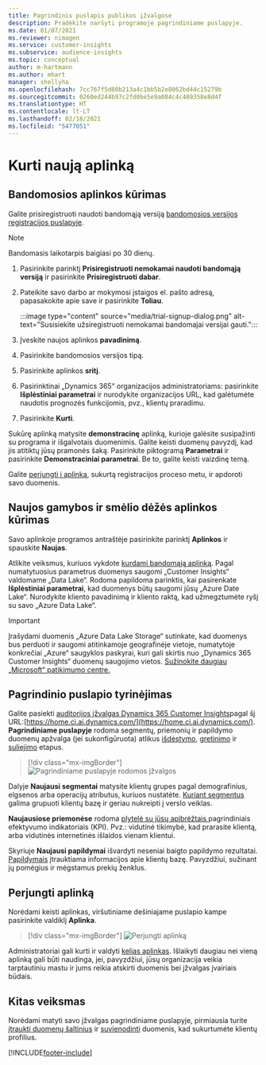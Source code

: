 ```yaml
---
title: Pagrindinis puslapis publikos įžvalgose
description: Pradėkite naršyti programoje pagrindiniame puslapyje.
ms.date: 01/07/2021
ms.reviewer: nimagen
ms.service: customer-insights
ms.subservice: audience-insights
ms.topic: conceptual
author: m-hartmann
ms.author: mhart
manager: shellyha
ms.openlocfilehash: 7cc767f5d80b213a4c1bb5b2e8062bd44c15279b
ms.sourcegitcommit: 0260ed244b97c2fd0be5e9a084c4c489358e8d4f
ms.translationtype: HT
ms.contentlocale: lt-LT
ms.lasthandoff: 02/18/2021
ms.locfileid: "5477051"
---
```

# <a name="create-a-new-environment"></a>Kurti naują aplinką

## <a name="create-a-trial-environment"></a>Bandomosios aplinkos kūrimas

Galite prisiregistruoti naudoti bandomąją versiją [bandomosios versijos registracijos puslapyje](https://dynamics.microsoft.com/get-started/free-trial/?appname=customerinsights). 

> [!NOTE]
> Bandomasis laikotarpis baigiasi po 30 dienų.

1. Pasirinkite parinktį **Prisiregistruoti nemokamai naudoti bandomąją versiją** ir pasirinkite **Prisiregistruoti dabar**.

1. Pateikite savo darbo ar mokymosi įstaigos el. pašto adresą, papasakokite apie save ir pasirinkite **Toliau**.

   :::image type="content" source="media/trial-signup-dialog.png" alt-text="Susisiekite užsiregistruoti nemokamai bandomajai versijai gauti.":::

1. Įveskite naujos aplinkos **pavadinimą**. 

1. Pasirinkite bandomosios versijos tipą.

1. Pasirinkite aplinkos **sritį**.

1. Pasirinktinai „Dynamics 365“ organizacijos administratoriams: pasirinkite **Išplėstiniai parametrai** ir nurodykite organizacijos URL, kad galėtumėte naudotis prognozės funkcijomis, pvz., klientų praradimu.

1. Pasirinkite **Kurti**. 

Sukūrę aplinką matysite **demonstracinę** aplinką, kurioje galėsite susipažinti su programa ir išgalvotais duomenimis. Galite keisti duomenų pavyzdį, kad jis atitiktų jūsų pramonės šaką. Pasirinkite piktogramą **Parametrai** ir pasirinkite **Demonstraciniai parametrai**. Be to, galite keisti vaizdinę temą. 

Galite [perjungti į aplinką](#switch-environments), sukurtą registracijos proceso metu, ir apdoroti savo duomenis.

## <a name="create-a-new-production-or-sandbox-environment"></a>Naujos gamybos ir smėlio dėžės aplinkos kūrimas

Savo aplinkoje programos antraštėje pasirinkite parinktį **Aplinkos** ir spauskite **Naujas**.

Atlikite veiksmus, kuriuos vykdote [kurdami bandomąją aplinką](#create-a-trial-environment). Pagal numatytuosius parametrus duomenys saugomi „Customer Insights“ valdomame „Data Lake“. Rodoma papildoma parinktis, kai pasirenkate **Išplėstiniai parametrai**, kad duomenys būtų saugomi jūsų „Azure Date Lake“. Nurodykite kliento pavadinimą ir kliento raktą, kad užmegztumėte ryšį su savo „Azure Data Lake“. 

> [!IMPORTANT]
> Įrašydami duomenis „Azure Data Lake Storage“ sutinkate, kad duomenys bus perduoti ir saugomi atitinkamoje geografinėje vietoje, numatytoje konkrečiai „Azure“ saugyklos paskyrai, kuri gali skirtis nuo „Dynamics 365 Customer Insights“ duomenų saugojimo vietos. [Sužinokite daugiau „Microsoft“ patikimumo centre.](https://www.microsoft.com/trust-center)

## <a name="explore-the-home-page"></a>Pagrindinio puslapio tyrinėjimas

Galite pasiekti [auditorijos įžvalgas Dynamics 365 Customer Insights](https://home.ci.ai.dynamics.com/)pagal šį URL:[https://home.ci.ai.dynamics.com/](https://home.ci.ai.dynamics.com/).
**Pagrindiniame puslapyje** rodoma segmentų, priemonių ir papildymo duomenų apžvalga (jei sukonfigūruota) atlikus [išdėstymo](map-entities.md), [gretinimo](match-entities.md) ir [suliejimo](merge-entities.md) etapus.

> [!div class="mx-imgBorder"] 
> ![Pagrindiniame puslapyje rodomos įžvalgos](media/home-page-insights.png "Pagrindiniame puslapyje rodomos įžvalgos")

Dalyje **Naujausi segmentai** matysite klientų grupes pagal demografinius, elgsenos arba operacijų atributus, kuriuos nustatėte. [Kuriant segmentus ](segments.md)galima grupuoti klientų bazę ir geriau nukreipti į verslo veiklas.

**Naujausiose priemonėse** rodoma [plytelė su jūsų apibrėžtais ](measures.md) pagrindiniais efektyvumo indikatoriais (KPI). Pvz.: vidutinė tikimybė, kad prarasite klientą, arba vidutinės internetinės išlaidos vienam klientui.

Skyriuje **Naujausi papildymai** išvardyti neseniai baigto papildymo rezultatai. [Papildymais](enrichment-hub.md) įtrauktiama informacijos apie klientų bazę. Pavyzdžiui, sužinant jų pomėgius ir mėgstamus prekių ženklus.

## <a name="switch-environments"></a>Perjungti aplinką

Norėdami keisti aplinkas, viršutiniame dešiniajame puslapio kampe pasirinkite valdiklį **Aplinka**.

> [!div class="mx-imgBorder"] 
> ![Perjungti aplinką](media/home-page-environment-switcher.png "Perjungti aplinką")

Administratoriai gali kurti ir valdyti [kelias aplinkas](manage-environments.md). Išlaikyti daugiau nei vieną aplinką gali būti naudinga, jei, pavyzdžiui, jūsų organizacija veikia tarptautiniu mastu ir jums reikia atskirti duomenis bei įžvalgas įvairiais būdais.

## <a name="next-step"></a>Kitas veiksmas

Norėdami matyti savo įžvalgas pagrindiniame puslapyje, pirmiausia turite [įtraukti duomenų šaltinius](data-sources.md) ir [suvienodinti](data-unification.md) duomenis, kad sukurtumėte klientų profilius.


[!INCLUDE[footer-include](../includes/footer-banner.md)]